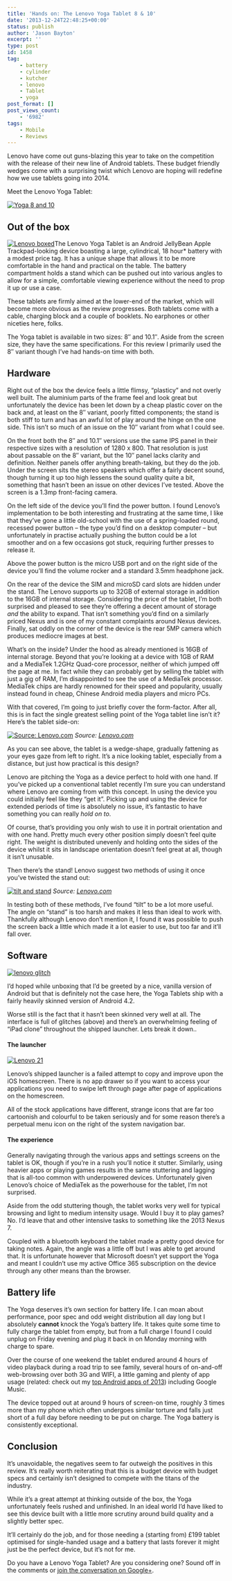 ```yaml
---
title: 'Hands on: The Lenovo Yoga Tablet 8 & 10'
date: '2013-12-24T22:48:25+00:00'
status: publish
author: 'Jason Bayton'
excerpt: ''
type: post
id: 1458
tag:
    - battery
    - cylinder
    - kutcher
    - lenovo
    - Tablet
    - yoga
post_format: []
post_views_count:
    - '6982'
tags:
    - Mobile
    - Reviews
---
```

Lenovo have come out guns-blazing this year to take on the competition with the release of their new line of Android tablets. These budget friendly wedges come with a surprising twist which Lenovo are hoping will redefine how we use tablets going into 2014.

Meet the Lenovo Yoga Tablet:

[![Yoga 8 and 10](https://r2_worker.bayton.workers.dev/uploads/2013/12/IMG_20131125_130916-1024x768.jpg)](https://r2_worker.bayton.workers.dev/uploads/2013/12/IMG_20131125_130916.jpg)

Out of the box
--------------

[![Lenovo boxed](https://r2_worker.bayton.workers.dev/uploads/2013/12/IMG_20131121_182236-300x225.jpg)](https://r2_worker.bayton.workers.dev/uploads/2013/12/IMG_20131121_182236.jpg)The Lenovo Yoga Tablet is an Android JellyBean Apple Trackpad-looking device boasting a large, cylindrical, 18 hour\* battery with a modest price tag. It has a unique shape that allows it to be more comfortable in the hand and practical on the table. The battery compartment holds a stand which can be pushed out into various angles to allow for a simple, comfortable viewing experience without the need to prop it up or use a case.

These tablets are firmly aimed at the lower-end of the market, which will become more obvious as the review progresses. Both tablets come with a cable, charging block and a couple of booklets. No earphones or other niceties here, folks.

The Yoga tablet is available in two sizes: 8″ and 10.1″. Aside from the screen size, they have the same specifications. For this review I primarily used the 8″ variant though I’ve had hands-on time with both.

Hardware
--------

Right out of the box the device feels a little flimsy, “plasticy” and not overly well built. The aluminium parts of the frame feel and look great but unfortunately the device has been let down by a cheap plastic cover on the back and, at least on the 8″ variant, poorly fitted components; the stand is both stiff to turn and has an awful lot of play around the hinge on the one side. This isn’t so much of an issue on the 10″ variant from what I could see.

On the front both the 8″ and 10.1″ versions use the same IPS panel in their respective sizes with a resolution of 1280 x 800. That resolution is just about passable on the 8″ variant, but the 10″ panel lacks clarity and definition. Neither panels offer anything breath-taking, but they do the job. Under the screen sits the stereo speakers which offer a fairly decent sound, though turning it up too high lessens the sound quality quite a bit, something that hasn’t been an issue on other devices I’ve tested. Above the screen is a 1.3mp front-facing camera.

On the left side of the device you’ll find the power button. I found Lenovo’s implementation to be both interesting and frustrating at the same time, I like that they’ve gone a little old-school with the use of a spring-loaded round, recessed power button – the type you’d find on a desktop computer – but unfortunately in practise actually pushing the button could be a lot smoother and on a few occasions got stuck, requiring further presses to release it.

Above the power button is the micro USB port and on the right side of the device you’ll find the volume rocker and a standard 3.5mm headphone jack.

On the rear of the device the SIM and microSD card slots are hidden under the stand. The Lenovo supports up to 32GB of external storage in addition to the 16GB of internal storage. Considering the price of the tablet, I’m both surprised and pleased to see they’re offering a decent amount of storage *and* the ability to expand. That isn’t something you’d find on a similarly priced Nexus and is one of my constant complaints around Nexus devices. Finally, sat oddly on the corner of the device is the rear 5MP camera which produces mediocre images at best.

What’s on the inside? Under the hood as already mentioned is 16GB of internal storage. Beyond that you’re looking at a device with 1GB of RAM and a MediaTek 1.2GHz Quad-core processor, neither of which jumped off the page at me. In fact while they can probably get by selling the tablet with just a gig of RAM, I’m disappointed to see the use of a MediaTek processor. MediaTek chips are hardly renowned for their speed and popularity, usually instead found in cheap, Chinese Android media players and micro PCs.

With that covered, I’m going to just briefly cover the form-factor. After all, this is in fact the single greatest selling point of the Yoga tablet line isn’t it? Here’s the tablet side-on:

[![Source: Lenovo.com](https://r2_worker.bayton.workers.dev/uploads/2013/12/lenovo-tablet-yoga-10-hold-mode-7-e1387901348529-1024x460.jpg)](https://r2_worker.bayton.workers.dev/uploads/2013/12/lenovo-tablet-yoga-10-hold-mode-7.jpg)
*Source: [Lenovo.com](https://lenovo.com)*

As you can see above, the tablet is a wedge-shape, gradually fattening as your eyes gaze from left to right. It’s a nice looking tablet, especially from a distance, but just how practical is this design?

Lenovo are pitching the Yoga as a device perfect to hold with one hand. If you’ve picked up a conventional tablet recently I’m sure you can understand where Lenovo are coming from with this concept. In using the device you could initially feel like they “get it”. Picking up and using the device for extended periods of time is absolutely no issue, it’s fantastic to have something you can really *hold on to*.

Of course, that’s providing you only wish to use it in portrait orientation and with one hand. Pretty much every other position simply doesn’t feel quite right. The weight is distributed unevenly and holding onto the sides of the device whilst it sits in landscape orientation doesn’t feel great at all, though it isn’t unusable.

Then there’s the stand! Lenovo suggest two methods of using it once you’ve twisted the stand out:

[![tilt and stand](https://r2_worker.bayton.workers.dev/uploads/2013/12/tilt-and-stand-1024x287.png)](https://r2_worker.bayton.workers.dev/uploads/2013/12/tilt-and-stand.png)
*Source: [Lenovo.com](https://lenovo.com)*

In testing both of these methods, I’ve found “tilt” to be a lot more useful. The angle on “stand” is too harsh and makes it less than ideal to work with. Thankfully although Lenovo don’t mention it, I found it was possible to push the screen back a little which made it a lot easier to use, but too far and it’ll fall over.

Software
--------

[![lenovo glitch](https://r2_worker.bayton.workers.dev/uploads/2013/12/lenovo-glitch.png)](https://r2_worker.bayton.workers.dev/uploads/2013/12/lenovo-glitch.png)

I’d hoped while unboxing that I’d be greeted by a nice, vanilla version of Android but that is definitely not the case here, the Yoga Tablets ship with a fairly heavily skinned version of Android 4.2.

Worse still is the fact that it hasn’t been skinned very well at all. The interface is full of glitches (above) and there’s an overwhelming feeling of “iPad clone” throughout the shipped launcher. Lets break it down..

#### The launcher

[![Lenovo 21](https://r2_worker.bayton.workers.dev/uploads/2013/12/Screenshot_2013-11-21-19-04-23-1024x640.png)](https://r2_worker.bayton.workers.dev/uploads/2013/12/Screenshot_2013-11-21-19-04-23.png)

Lenovo’s shipped launcher is a failed attempt to copy and improve upon the iOS homescreen. There is no app drawer so if you want to access your applications you need to swipe left through page after page of applications on the homescreen.

All of the stock applications have different, strange icons that are far too cartoonish and colourful to be taken seriously and for some reason there’s a perpetual menu icon on the right of the system navigation bar.

#### The experience

Generally navigating through the various apps and settings screens on the tablet is OK, though if you’re in a rush you’ll notice it stutter. Similarly, using heavier apps or playing games results in the same stuttering and lagging that is all-too common with underpowered devices. Unfortunately given Lenovo’s choice of MediaTek as the powerhouse for the tablet, I’m not surprised.

Aside from the odd stuttering though, the tablet works very well for typical browsing and light to medium intensity usage. Would I buy it to play games? No. I’d leave that and other intensive tasks to something like the 2013 Nexus 7.

Coupled with a bluetooth keyboard the tablet made a pretty good device for taking notes. Again, the angle was a little off but I was able to get around that. It is unfortunate however that Microsoft doesn’t yet support the Yoga and meant I couldn’t use my active Office 365 subscription on the device through any other means than the browser.

Battery life
------------

The Yoga deserves it’s own section for battery life. I can moan about performance, poor spec and odd weight distribution all day long but I absolutely **cannot** knock the Yoga’s battery life. It takes quite some time to fully charge the tablet from empty, but from a full charge I found I could unplug on Friday evening and plug it back in on Monday morning with charge to spare.

Over the course of one weekend the tablet endured around 4 hours of video playback during a road trip to see family, several hours of on-and-off web-browsing over both 3G and WIFI, a little gaming and plenty of app usage (related: check out my [top Android apps of 2013](/2013/12/my-top-android-apps-1213/ "My Top Android Apps 12/13")) including Google Music.

The device topped out at around 9 hours of screen-on time, roughly 3 times more than my phone which often undergoes similar torture and falls just short of a full day before needing to be put on charge. The Yoga battery is consistently exceptional.

Conclusion
----------

It’s unavoidable, the negatives seem to far outweigh the positives in this review. It’s really worth reiterating that this is a budget device with budget specs and certainly isn’t designed to compete with the titans of the industry.

While it’s a great attempt at thinking outside of the box, the Yoga unfortunately feels rushed and unfinished. In an ideal world I’d have liked to see this device built with a little more scrutiny around build quality and a slightly better spec.

It’ll certainly do the job, and for those needing a (starting from) £199 tablet optimised for single-handed usage and a battery that lasts forever it might just be the perfect device, but it’s not for me.

Do you have a Lenovo Yoga Tablet? Are you considering one? Sound off in the comments or [join the conversation on Google+](https://plus.google.com/105616249858609350212/posts/161YazPG8FB).